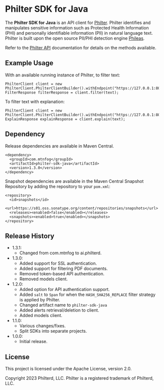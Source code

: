 # Philter SDK for Java

The **Philter SDK for Java** is an API client for [Philter](https://www.mtnfog.com/products/philter/). Philter identifies and manipulates sensitive information such as Protected Health Information (PHI) and personally identifiable information (PII) in natural language text. Philter is built upon the open source PII/PHI detection engine [Phileas](https://github.com/philterd/phileas).

Refer to the [Philter API](https://docs.mtnfog.com/philter/api/api-1/api) documentation for details on the methods available.

## Example Usage

With an available running instance of Philter, to filter text:

```
PhilterClient client = new PhilterClient.PhilterClientBuilder().withEndpoint("https://127.0.0.1:8080").build();
FilterResponse filterResponse = client.filter(text);
```

To filter text with explanation:

```
PhilterClient client = new PhilterClient.PhilterClientBuilder().withEndpoint("https://127.0.0.1:8080").build();
ExplainResponse explainResponse = client.explain(text);
```

## Dependency

Release dependencies are available in Maven Central.

```
<dependency>
  <groupId>com.mtnfog</groupId>
  <artifactId>philter-sdk-java</artifactId>
  <version>1.3.0</version>
</dependency>
```

Snapshot dependencies are available in the Maven Central Snapshot Repository by adding the repository to your `pom.xml`:

```
<repository>
  <id>snapshots</id>
  <url>https://s01.oss.sonatype.org/content/repositories/snapshots</url>
  <releases><enabled>false</enabled></releases>
  <snapshots><enabled>true</enabled></snapshots>
</repository>
```

## Release History

* 1.3.1:
  * Changed from com.mtnfog to ai.philterd.
* 1.3.0:
  * Added support for SSL authentication.
  * Added support for filtering PDF documents.
  * Removed token-based API authentication.
  * Removed models client.
* 1.2.0:
  * Added option for API authentication support.
  * Added `salt` to `Span` for when the `HASH_SHA256_REPLACE` filter strategy is applied by Philter.
  * Changed artifact name to `philter-sdk-java`
  * Added alerts retrieval/deletion to client.
  * Added models client.
* 1.1.0:
  * Various changes/fixes.
  * Split SDKs into separate projects.
* 1.0.0:
  * Initial release.

## License

This project is licensed under the Apache License, version 2.0.

Copyright 2023 Philterd, LLC.
Philter is a registered trademark of Philterd, LLC.
